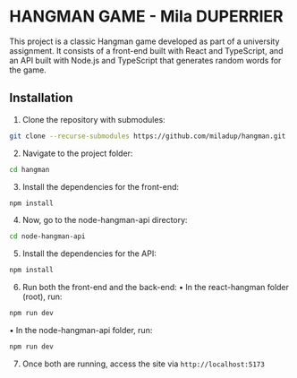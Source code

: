 # HANGMAN GAME - Mila DUPERRIER 
This project is a classic Hangman game developed as part of a university assignment. It consists of a front-end built with React and TypeScript, and an API built with Node.js and TypeScript that generates random words for the game.


## Installation
1. Clone the repository with submodules: 
```bash
git clone --recurse-submodules https://github.com/miladup/hangman.git
```

2. Navigate to the project folder:
```bash 
cd hangman
```

3. Install the dependencies for the front-end:
```bash
npm install
```

4. Now, go to the node-hangman-api directory:
```bash 
cd node-hangman-api
```

5. Install the dependencies for the API:
```bash 
npm install
```

6. Run both the front-end and the back-end:
• In the react-hangman folder (root), run:
```bash 
npm run dev
```

• In the node-hangman-api folder, run:
```bash 
npm run dev
```

7. Once both are running, access the site via ```http://localhost:5173```